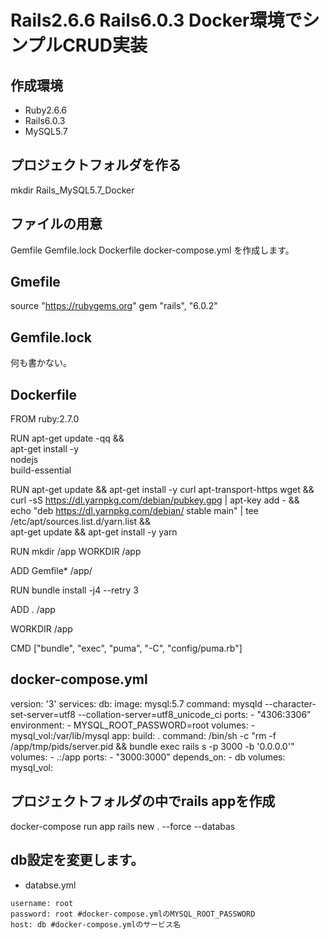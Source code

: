# Rails2.6.6 Rails6.0.3 Docker環境でシンプルCRUD実装

## 作成環境
- Ruby2.6.6
- Rails6.0.3
- MySQL5.7

## プロジェクトフォルダを作る
mkdir Rails_MySQL5.7_Docker

## ファイルの用意
Gemfile Gemfile.lock Dockerfile docker-compose.yml を作成します。

## Gmefile
source "https://rubygems.org"
gem "rails", "6.0.2"

## Gemfile.lock
何も書かない。

## Dockerfile
FROM ruby:2.7.0

RUN apt-get update -qq && \
apt-get install -y \
nodejs \
build-essential

RUN apt-get update && apt-get install -y curl apt-transport-https wget && \
curl -sS https://dl.yarnpkg.com/debian/pubkey.gpg | apt-key add - && \
echo "deb https://dl.yarnpkg.com/debian/ stable main" | tee /etc/apt/sources.list.d/yarn.list && \
apt-get update && apt-get install -y yarn

RUN mkdir /app
WORKDIR /app

ADD Gemfile* /app/

RUN bundle install -j4 --retry 3

ADD . /app

WORKDIR /app

CMD ["bundle", "exec", "puma", "-C", "config/puma.rb"]

## docker-compose.yml
version: '3'
services:
  db:
    image: mysql:5.7
    command: mysqld --character-set-server=utf8 --collation-server=utf8_unicode_ci
    ports:
      - "4306:3306"
    environment:
      - MYSQL_ROOT_PASSWORD=root
    volumes:
      - mysql_vol:/var/lib/mysql
  app:
    build: . 
    command: /bin/sh -c "rm -f /app/tmp/pids/server.pid && bundle exec rails s -p 3000 -b '0.0.0.0'"
    volumes:
      - .:/app
    ports:
      - "3000:3000"
    depends_on:
      - db
volumes:
  mysql_vol:
  
## プロジェクトフォルダの中でrails appを作成
docker-compose run app rails new . --force --databas

## db設定を変更します。
- databse.yml
```
username: root
password: root #docker-compose.ymlのMYSQL_ROOT_PASSWORD
host: db #docker-compose.ymlのサービス名
```
